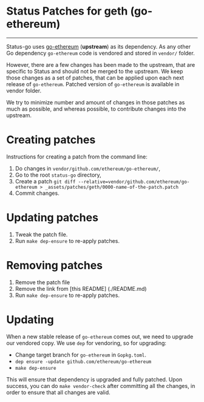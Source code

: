 # Status Patches for geth (go-ethereum)
---

Status-go uses [go-ethereum](https://github.com/ethereum/go-ethereum) (**upstream**) as its dependency. As any other Go dependency `go-ethereum` code is vendored and stored in `vendor/` folder.

However, there are a few changes has been made to the upstream, that are specific to Status and should not be merged to the upstream. We keep those changes as a set of patches, that can be applied upon each next release of `go-ethereum`. Patched version of `go-ethereum` is available in vendor folder.

We try to minimize number and amount of changes in those patches as much as possible, and whereas possible, to contribute changes into the upstream.

# Creating patches

Instructions for creating a patch from the command line:

1. Do changes in `vendor/github.com/ethereum/go-ethereum/`,
1. Go to the root `status-go` directory,
1. Create a patch `git diff --relative=vendor/github.com/ethereum/go-ethereum > _assets/patches/geth/0000-name-of-the-patch.patch`
1. Commit changes.

# Updating patches

1. Tweak the patch file.
1. Run `make dep-ensure` to re-apply patches.

# Removing patches

1. Remove the patch file
1. Remove the link from [this README] (./README.md)
1. Run `make dep-ensure` to re-apply patches.

# Updating

When a new stable release of `go-ethereum` comes out, we need to upgrade our vendored copy. We use `dep` for vendoring, so for upgrading:

- Change target branch for `go-ethereum` in `Gopkg.toml`.
- `dep ensure -update github.com/ethereum/go-ethereum`
- `make dep-ensure`

This will ensure that dependency is upgraded and fully patched. Upon success, you can do `make vendor-check` after committing all the changes, in order to ensure that all changes are valid.
